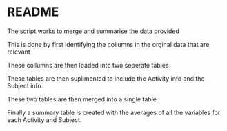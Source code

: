 # README

The script works to merge and summarise the data provided

This is done by first identifying the collumns in the orginal data that are relevant

These collumns are then loaded into two seperate tables

These tables are then suplimented to include the Activity info and the Subject info.

These two tables are then merged into a single table

Finally a summary table is created with the averages of all the variables for each Activity and Subject.

